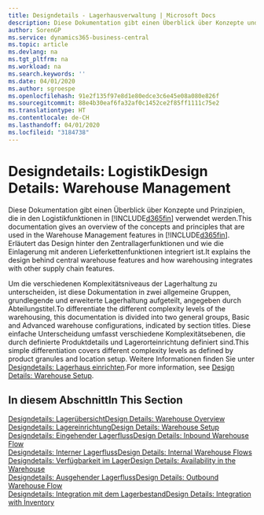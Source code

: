 ```yaml
---
title: Designdetails - Lagerhausverwaltung | Microsoft Docs
description: Diese Dokumentation gibt einen Überblick über Konzepte und Prinzipien, die in den Logistikfunktionen in  Business Central.
author: SorenGP
ms.service: dynamics365-business-central
ms.topic: article
ms.devlang: na
ms.tgt_pltfrm: na
ms.workload: na
ms.search.keywords: ''
ms.date: 04/01/2020
ms.author: sgroespe
ms.openlocfilehash: 91e2f135f97e8d1e80edce3c6e45e08a080e826f
ms.sourcegitcommit: 88e4b30eaf6fa32af0c1452ce2f85ff1111c75e2
ms.translationtype: HT
ms.contentlocale: de-CH
ms.lasthandoff: 04/01/2020
ms.locfileid: "3184738"
---
```

# <a name="design-details-warehouse-management"></a><span data-ttu-id="021f9-103">Designdetails: Logistik</span><span class="sxs-lookup"><span data-stu-id="021f9-103">Design Details: Warehouse Management</span></span>
<span data-ttu-id="021f9-104">Diese Dokumentation gibt einen Überblick über Konzepte und Prinzipien, die in den Logistikfunktionen in [!INCLUDE[d365fin](includes/d365fin_md.md)] verwendet werden.</span><span class="sxs-lookup"><span data-stu-id="021f9-104">This documentation gives an overview of the concepts and principles that are used in the Warehouse Management features in [!INCLUDE[d365fin](includes/d365fin_md.md)].</span></span> <span data-ttu-id="021f9-105">Erläutert das Design hinter den Zentrallagerfunktionen und wie die Einlagerung mit anderen Lieferkettenfunktionen integriert ist.</span><span class="sxs-lookup"><span data-stu-id="021f9-105">It explains the design behind central warehouse features and how warehousing integrates with other supply chain features.</span></span>  

<span data-ttu-id="021f9-106">Um die verschiedenen Komplexitätsniveaus der Lagerhaltung zu unterscheiden, ist diese Dokumentation in zwei allgemeine Gruppen, grundlegende und erweiterte Lagerhaltung aufgeteilt, angegeben durch Abteilungstitel.</span><span class="sxs-lookup"><span data-stu-id="021f9-106">To differentiate the different complexity levels of the warehousing, this documentation is divided into two general groups, Basic and Advanced warehouse configurations, indicated by section titles.</span></span> <span data-ttu-id="021f9-107">Diese einfache Unterscheidung umfasst verschiedene Komplexitätsebenen, die durch definierte Produktdetails und Lagerorteinrichtung definiert sind.</span><span class="sxs-lookup"><span data-stu-id="021f9-107">This simple differentiation covers different complexity levels as defined by product granules and location setup.</span></span> <span data-ttu-id="021f9-108">Weitere Informationen finden Sie unter [Designdetails: Lagerhaus einrichten](design-details-warehouse-setup.md).</span><span class="sxs-lookup"><span data-stu-id="021f9-108">For more information, see [Design Details: Warehouse Setup](design-details-warehouse-setup.md).</span></span>  

## <a name="in-this-section"></a><span data-ttu-id="021f9-109">In diesem Abschnitt</span><span class="sxs-lookup"><span data-stu-id="021f9-109">In This Section</span></span>  
[<span data-ttu-id="021f9-110">Designdetails: Lagerübersicht</span><span class="sxs-lookup"><span data-stu-id="021f9-110">Design Details: Warehouse Overview</span></span>](design-details-warehouse-overview.md)  
[<span data-ttu-id="021f9-111">Designdetails: Lagereinrichtung</span><span class="sxs-lookup"><span data-stu-id="021f9-111">Design Details: Warehouse Setup</span></span>](design-details-warehouse-setup.md)  
[<span data-ttu-id="021f9-112">Designdetails: Eingehender Lagerfluss</span><span class="sxs-lookup"><span data-stu-id="021f9-112">Design Details: Inbound Warehouse Flow</span></span>](design-details-inbound-warehouse-flow.md)  
[<span data-ttu-id="021f9-113">Designdetails: Interner Lagerfluss</span><span class="sxs-lookup"><span data-stu-id="021f9-113">Design Details: Internal Warehouse Flows</span></span>](design-details-internal-warehouse-flows.md)  
[<span data-ttu-id="021f9-114">Designdetails: Verfügbarkeit im Lager</span><span class="sxs-lookup"><span data-stu-id="021f9-114">Design Details: Availability in the Warehouse</span></span>](design-details-availability-in-the-warehouse.md)  
[<span data-ttu-id="021f9-115">Designdetails: Ausgehender Lagerfluss</span><span class="sxs-lookup"><span data-stu-id="021f9-115">Design Details: Outbound Warehouse Flow</span></span>](design-details-outbound-warehouse-flow.md)  
[<span data-ttu-id="021f9-116">Designdetails: Integration mit dem Lagerbestand</span><span class="sxs-lookup"><span data-stu-id="021f9-116">Design Details: Integration with Inventory</span></span>](design-details-integration-with-inventory.md)
